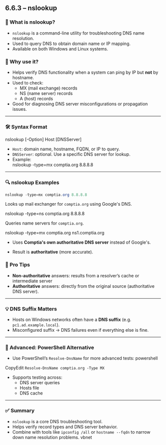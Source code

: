## 6.6.3 – nslookup

### 🧱 What is nslookup?

- `nslookup` is a command-line utility for troubleshooting DNS name resolution.
- Used to query DNS to obtain domain name or IP mapping.
- Available on both Windows and Linux systems.

### 🧪 Why use it?

- Helps verify DNS functionality when a system can ping by IP but **not** by hostname.
- Used to check:
  - MX (mail exchange) records
  - NS (name server) records
  - A (host) records
- Good for diagnosing DNS server misconfigurations or propagation issues.

---

### 🛠 Syntax Format
nslookup [-Option] Host [DNSServer]

- `Host`: domain name, hostname, FQDN, or IP to query.
- `DNSServer`: optional. Use a specific DNS server for lookup.
- Example:  
nslookup -type=mx comptia.org 8.8.8.8

---

### 🔍 nslookup Examples

```powershell
nslookup -type=mx comptia.org 8.8.8.8
```

Looks up mail exchanger for `comptia.org` using Google's DNS.

nslookup -type=ns comptia.org 8.8.8.8

Queries name servers for `comptia.org`.

nslookup -type=mx comptia.org ns1.comptia.org
- Uses **Comptia's own authoritative DNS server** instead of Google's.
    
- Result is **authoritative** (more accurate).

### 🧠 Pro Tips

- **Non-authoritative** answers: results from a resolver’s cache or intermediate server
- **Authoritative** answers: directly from the original source (authoritative DNS server).
---

### 💡 DNS Suffix Matters

- Hosts on Windows networks often have a **DNS suffix** (e.g. `pc1.ad.example.local`).
- Misconfigured suffix → DNS failures even if everything else is fine.
---

### 🧰 Advanced: PowerShell Alternative

- Use PowerShell’s `Resolve-DnsName` for more advanced tests:
powershell

CopyEdit
`Resolve-DnsName comptia.org -Type MX`

- Supports testing across:
    - DNS server queries
    - Hosts file
    - DNS cache
---

### ✅ Summary

- `nslookup` is a core DNS troubleshooting tool.
- Helps verify record types and DNS server behavior.
- Combine with tools like `ipconfig /all` or `hostname --fqdn` to narrow down name resolution problems.
vbnet

